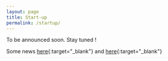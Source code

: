 ```yaml
---
layout: page
title: Start-up
permalink: /startup/
---
```



To be announced soon. Stay tuned !

Some news [here](https://www.linkedin.com/posts/wilco-healthcare_deeptech-activity-7254509847696543744-EQ4u?utm_source=share&utm_medium=member_desktop){:target="_blank"} and [here](https://www.linkedin.com/posts/paris-saclay-cancer-cluster_innovation-oncology-pscc-activity-7245003520783831040-pu3N?utm_source=share&utm_medium=member_desktop){:target="_blank"}

